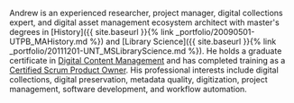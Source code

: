 Andrew is an experienced researcher, project manager, digital collections expert, and digital asset management ecosystem architect with master's degrees in [History]({{ site.baseurl }}{% link _portfolio/20090501-UTPB_MAHistory.md %}) and [Library Science]({{ site.baseurl }}{% link _portfolio/20111201-UNT_MSLibraryScience.md %}). He holds a graduate certificate in [Digital Content Management](http://lis.unt.edu/digital-content-management) and has completed training as a [Certified Scrum Product Owner](http://bcert.me/sdpabmjev). His professional interests include digital collections, digital preservation, metadata quality, digitization, project management, software development, and workflow automation.

